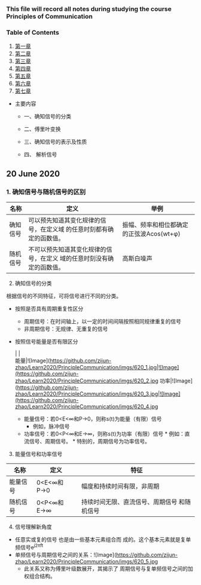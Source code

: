 

### This file will record all notes during studying the course Principles of Communication


### Table of Contents

1. [第一章](https://github.com/zijun-zhao/Summer2020/edit/master/%E9%80%9A%E4%BF%A1%E5%8E%9F%E7%90%86/%E7%AC%AC%E4%B8%80%E7%AB%A0.md)
2. [第二章](https://github.com/zijun-zhao/Summer2020/blob/master/%E9%80%9A%E4%BF%A1%E5%8E%9F%E7%90%86/%E7%AC%AC%E4%BA%8C%E7%AB%A0.md)
3. [第三章](https://github.com/zijun-zhao/fishLearning/blob/master/COMS4111/Lecture4_ERModel_SQL.md)
4. [第四章](https://github.com/zijun-zhao/fishLearning/blob/master/COMS4111/Lecture5_ERModel_SQL.md)
5. [第五章](https://github.com/zijun-zhao/fishLearning/blob/master/COMS4111/Lecture6_RelationalAlgebra.md)
6. [第六章](https://github.com/zijun-zhao/fishLearning/blob/master/COMS4111/Lecture7_Wrap_up.md)
7. [第七章](https://github.com/zijun-zhao/fishLearning/blob/master/COMS4111/Lecture8_EndModule_I.md)

* 主要内容
  * 一、确知信号的分类


  * 二、傅里叶变换

  * 三、确知信号的表示及性质

  * 四、 解析信号

  
## 20 June 2020
### 1. 确知信号与随机信号的区别

名称|定义|举例
---|---|---
确知信号|可以预先知道其变化规律的信号，在定义域 的任意时刻都有确定的函数值。|振幅、频率和相位都确定的正弦波Acos(wt+φ)
随机信号|不可以预先知道其变化规律的信号，在定义 域的任意时刻没有确定的函数值。|高斯白噪声


2. 确知信号的分类

根据信号的不同特征，可将信号进行不同的分类。 

* 按照是否具有周期重复性区分
  * 周期信号：在时间轴上，以一定的时间间隔按照相同规律重复的信号 
  * 非周期信号：无规律、无重复的信号 
* 按照信号能量是否有限区分

  |  |  
能量|![Image](https://github.com/zijun-zhao/Learn2020/PrincipleCommunication/imgs/620_1.jpg|![Image](https://github.com/zijun-zhao/Learn2020/PrincipleCommunication/imgs/620_2.jpg
功率|![Image](https://github.com/zijun-zhao/Learn2020/PrincipleCommunication/imgs/620_3.jpg|![Image](https://github.com/zijun-zhao/Learn2020/PrincipleCommunication/imgs/620_4.jpg

  * 能量信号：若0<E<∞和P→0，则称s(t)为能量（有限）信号
      * 例如，脉冲信号
  * 功率信号：若0<P<∞和E→∞，则称s(t)为功率（有限）信号
        * 例如：直流信号、周期信号。
        * 特别的，周期信号为功率信号。
        
        
3. 能量信号和功率信号 

名称|定义|特征
---|---|---
能量信号|0<E<∞和P→0|幅度和持续时间有限，非周期
随机信号|0<P<∞和E→∞|持续时间无限、直流信号、周期信号 和随机信号


4. 信号理解新角度
  * 任意实或复的信号 也是由一些基本元素组合而 成的。这个基本元素就是复单频信号e<sup>j2πft</sup>
  * 单频信号与周期信号之间的关系：![Image](https://github.com/zijun-zhao/Learn2020/PrincipleCommunication/imgs/620_5.jpg
    * 此关系又称为傅里叶级数展开，其揭示了 周期信号与复单频信号之间的加权组合结构。

